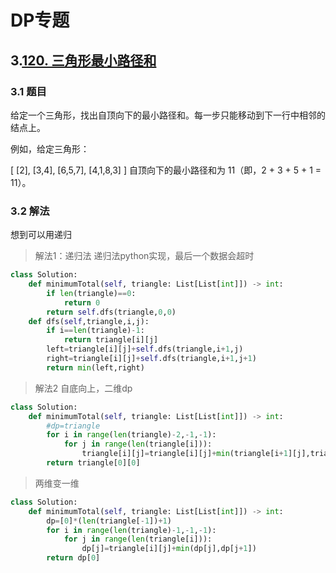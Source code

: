 # DP专题

## 3.[120. 三角形最小路径和](https://leetcode-cn.com/problems/triangle/)

### 3.1 题目

给定一个三角形，找出自顶向下的最小路径和。每一步只能移动到下一行中相邻的结点上。

例如，给定三角形：

[
     [2],
    [3,4],
   [6,5,7],
  [4,1,8,3]
]
自顶向下的最小路径和为 11（即，2 + 3 + 5 + 1 = 11）。

### 3.2 解法



想到可以用递归

> 解法1：递归法
递归法python实现，最后一个数据会超时
```python
class Solution:
    def minimumTotal(self, triangle: List[List[int]]) -> int:
        if len(triangle)==0:
            return 0
        return self.dfs(triangle,0,0)
    def dfs(self,triangle,i,j):
        if i==len(triangle)-1:
            return triangle[i][j]
        left=triangle[i][j]+self.dfs(triangle,i+1,j)
        right=triangle[i][j]+self.dfs(triangle,i+1,j+1)
        return min(left,right)

```



> 解法2 自底向上，二维dp

```python
class Solution:
    def minimumTotal(self, triangle: List[List[int]]) -> int:
        #dp=triangle
        for i in range(len(triangle)-2,-1,-1):
            for j in range(len(triangle[i])):
                triangle[i][j]=triangle[i][j]+min(triangle[i+1][j],triangle[i+1][j+1])
        return triangle[0][0]
```
>两维变一维

```python
class Solution:
    def minimumTotal(self, triangle: List[List[int]]) -> int:
        dp=[0]*(len(triangle[-1])+1)
        for i in range(len(triangle)-1,-1,-1):
            for j in range(len(triangle[i])):
                dp[j]=triangle[i][j]+min(dp[j],dp[j+1])
        return dp[0]
```